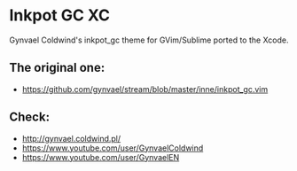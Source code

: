 # Inkpot GC XC
Gynvael Coldwind's inkpot_gc theme for GVim/Sublime ported to the Xcode.

## The original one:
- https://github.com/gynvael/stream/blob/master/inne/inkpot_gc.vim

## Check:
- http://gynvael.coldwind.pl/
- https://www.youtube.com/user/GynvaelColdwind
- https://www.youtube.com/user/GynvaelEN
